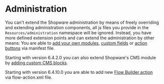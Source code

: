 # Administration

You can't extend the Shopware administration by means of freely overriding and extending administration components, all js files you provide in the `Resources/administration` namespace will be ignored. Instead, you have more defined extension points and can extend the administration by other means: You are able to [add your own modules](add-custom-modules.md), [custom fields](../custom-data/custom-fields.md) or [action buttons](add-custom-action-button.md) via manifest file.

Starting with version 6.4.2.0 you can also extend Shopware's CMS module by [adding custom CMS blocks](../content/cms/add-custom-cms-blocks.md).

Starting with version 6.4.10.0 you are able to add new [Flow Builder action](flow-builder/add-custom-flow-actions-from-app-system.md) via flow-action.xml file.
